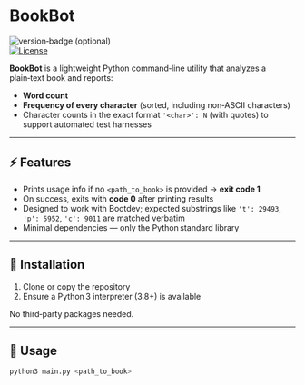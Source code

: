 # BookBot

![version‑badge (optional)](https://img.shields.io/badge/version‑0.1.0-blue)  
[![License](https://img.shields.io/badge/license‑MIT‑green.svg)](LICENSE)

**BookBot** is a lightweight Python command‑line utility that analyzes a plain‑text book and reports:

- **Word count**
- **Frequency of every character** (sorted, including non‑ASCII characters)
- Character counts in the exact format `'<char>': N` (with quotes) to support automated test harnesses

---

## ⚡ Features

- Prints usage info if no `<path_to_book>` is provided → **exit code 1**
- On success, exits with **code 0** after printing results
- Designed to work with Bootdev; expected substrings like `'t': 29493`, `'p': 5952`, `'c': 9011` are matched verbatim
- Minimal dependencies — only the Python standard library

---

## 🚀 Installation

1. Clone or copy the repository
2. Ensure a Python 3 interpreter (3.8+) is available

No third‑party packages needed.

---

## 🧪 Usage

```bash
python3 main.py <path_to_book>


